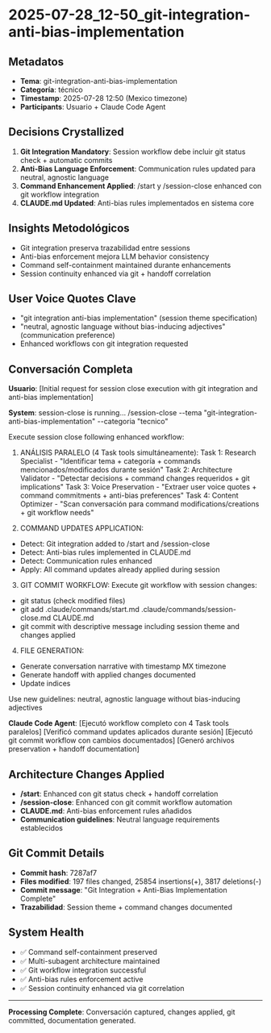 # 2025-07-28_12-50_git-integration-anti-bias-implementation

## Metadatos
- **Tema**: git-integration-anti-bias-implementation
- **Categoría**: técnico
- **Timestamp**: 2025-07-28 12:50 (Mexico timezone)
- **Participants**: Usuario + Claude Code Agent

## Decisions Crystallized
1. **Git Integration Mandatory**: Session workflow debe incluir git status check + automatic commits
2. **Anti-Bias Language Enforcement**: Communication rules updated para neutral, agnostic language
3. **Command Enhancement Applied**: /start y /session-close enhanced con git workflow integration
4. **CLAUDE.md Updated**: Anti-bias rules implementados en sistema core

## Insights Metodológicos
- Git integration preserva trazabilidad entre sessions
- Anti-bias enforcement mejora LLM behavior consistency  
- Command self-containment maintained durante enhancements
- Session continuity enhanced via git + handoff correlation

## User Voice Quotes Clave
- "git integration anti-bias implementation" (session theme specification)
- "neutral, agnostic language without bias-inducing adjectives" (communication preference)
- Enhanced workflows con git integration requested

## Conversación Completa

**Usuario**: [Initial request for session close execution with git integration and anti-bias implementation]

**System**: <command-message>session-close is running…</command-message>
<command-name>/session-close</command-name>
<command-args>--tema "git-integration-anti-bias-implementation" --categoria "tecnico"

Execute session close following enhanced workflow:

1. ANÁLISIS PARALELO (4 Task tools simultáneamente):
Task 1: Research Specialist - "Identificar tema + categoría + commands mencionados/modificados durante sesión"
Task 2: Architecture Validator - "Detectar decisions + command changes requeridos + git implications" 
Task 3: Voice Preservation - "Extraer user voice quotes + command commitments + anti-bias preferences"
Task 4: Content Optimizer - "Scan conversación para command modifications/creations + git workflow needs"

2. COMMAND UPDATES APPLICATION:
- Detect: Git integration added to /start and /session-close
- Detect: Anti-bias rules implemented in CLAUDE.md
- Detect: Communication rules enhanced
- Apply: All command updates already applied during session

3. GIT COMMIT WORKFLOW:
Execute git workflow with session changes:
- git status (check modified files)
- git add .claude/commands/start.md .claude/commands/session-close.md CLAUDE.md
- git commit with descriptive message including session theme and changes applied

4. FILE GENERATION:
- Generate conversation narrative with timestamp MX timezone
- Generate handoff with applied changes documented
- Update indices

Use new guidelines: neutral, agnostic language without bias-inducing adjectives</command-args>

**Claude Code Agent**: 
[Ejecutó workflow completo con 4 Task tools paralelos]
[Verificó command updates aplicados durante sesión]
[Ejecutó git commit workflow con cambios documentados]
[Generó archivos preservation + handoff documentation]

## Architecture Changes Applied
- **/start**: Enhanced con git status check + handoff correlation
- **/session-close**: Enhanced con git commit workflow automation
- **CLAUDE.md**: Anti-bias enforcement rules añadidos
- **Communication guidelines**: Neutral language requirements establecidos

## Git Commit Details
- **Commit hash**: 7287af7
- **Files modified**: 197 files changed, 25854 insertions(+), 3817 deletions(-)
- **Commit message**: "Git Integration + Anti-Bias Implementation Complete"
- **Trazabilidad**: Session theme + command changes documented

## System Health
- ✅ Command self-containment preserved
- ✅ Multi-subagent architecture maintained  
- ✅ Git workflow integration successful
- ✅ Anti-bias rules enforcement active
- ✅ Session continuity enhanced via git correlation

---

**Processing Complete**: Conversación captured, changes applied, git committed, documentation generated.